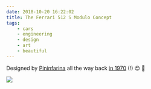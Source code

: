 ```yaml
---
date: 2018-10-20 16:22:02
title: The Ferrari 512 S Modulo Concept
tags:
    - cars
    - engineering
    - design
    - art
    - beautiful
---
```


Designed by [Pininfarina](http://www.pininfarina.com/it/ferrari_modulo/) all the way back [in 1970](https://www.youtube.com/watch?v=W_nqVljroho) (!) 😍 🤤

![](/misc/f/ferrari_512_s_concept.jpg)
